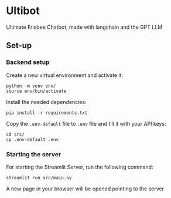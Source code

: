 # Ultibot

Ultimate Frisbee Chatbot, made with langchain and the GPT LLM

## Set-up

### Backend setup

Create a new virtual environment and activate it:

    python -m venv env/
    source env/bin/activate

Install the needed dependencies:

    pip install -r requirements.txt

Copy the `.env-default` file to `.env` file and fill it with your API keys:

    cd src/
    cp .env-default .env

### Starting the server

For starting the Streamlit Server, run the following command:

    streamlit run src/main.py

A new page in your browser will be opened pointing to the server